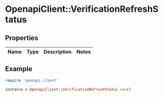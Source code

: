 # OpenapiClient::VerificationRefreshStatus

## Properties

| Name | Type | Description | Notes |
| ---- | ---- | ----------- | ----- |

## Example

```ruby
require 'openapi_client'

instance = OpenapiClient::VerificationRefreshStatus.new()
```

